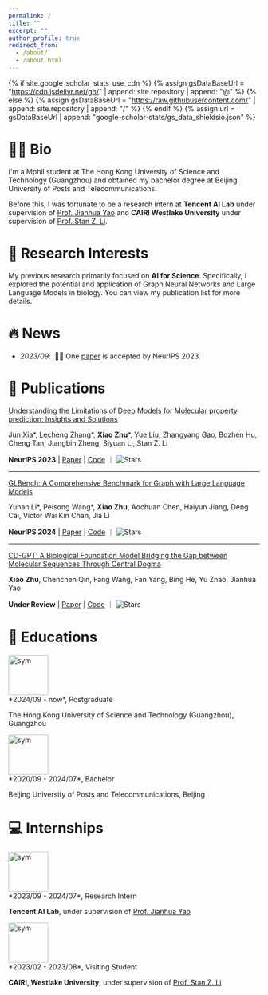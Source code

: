 ```yaml
---
permalink: /
title: ""
excerpt: ""
author_profile: true
redirect_from: 
  - /about/
  - /about.html
---
```


{% if site.google_scholar_stats_use_cdn %}
{% assign gsDataBaseUrl = "https://cdn.jsdelivr.net/gh/" | append: site.repository | append: "@" %}
{% else %}
{% assign gsDataBaseUrl = "https://raw.githubusercontent.com/" | append: site.repository | append: "/" %}
{% endif %}
{% assign url = gsDataBaseUrl | append: "google-scholar-stats/gs_data_shieldsio.json" %}

<span class='anchor' id='about-me'></span>

# 🧑🏻 Bio

I'm a Mphil student at The Hong Kong University of Science and Technology (Guangzhou) and obtained my bachelor degree at Beijing University of Posts and Telecommunications.

Before this, I was fortunate to be a research intern at **Tencent AI Lab** under supervision of [Prof. Jianhua Yao](https://scholar.google.com/citations?user=3bQwlCQAAAAJ&hl=zh-CN) and **CAIRI  Westlake University** under supervision of [Prof. Stan Z. Li](https://scholar.google.com/citations?user=Y-nyLGIAAAAJ&hl=zh-CN).


# 🔬 Research Interests

My previous research primarily focused on **AI for Science**. Specifically, I explored the potential and application of Graph Neural Networks and Large Language Models in biology. You can view my publication list for more details.



# 🔥 News
- *2023/09*: &nbsp;🎉🎉 One [paper](https://proceedings.neurips.cc/paper_files/paper/2023/file/cc83e97320000f4e08cb9e293b12cf7e-Paper-Conference.pdf) is accepted by NeurIPS 2023.

# 📝 Publications 
<!-- <div class='paper-box'><div class='paper-box-image'><div><div class="badge">NeurIPS 2023</div><img src='images/papers/2302.01560.png' alt="sym" width="100%"></div></div>
<div class='paper-box-text' markdown="1"> -->

[Understanding the Limitations of Deep Models for Molecular property prediction: Insights and Solutions](https://proceedings.neurips.cc/paper_files/paper/2023/file/cc83e97320000f4e08cb9e293b12cf7e-Paper-Conference.pdf)

Jun Xia\*, Lecheng Zhang\*, **Xiao Zhu**\*, Yue Liu, Zhangyang Gao, Bozhen Hu, Cheng Tan, Jiangbin Zheng, Siyuan Li, Stan Z. Li

**NeurIPS 2023** | [Paper](https://proceedings.neurips.cc/paper_files/paper/2023/file/cc83e97320000f4e08cb9e293b12cf7e-Paper-Conference.pdf) | [Code](https://github.com/junxia97/IFM) ｜ ![Stars](https://img.shields.io/github/stars/junxia97/IFM)
<!-- </div>
</div> -->

<!-- <div class='paper-box'><div class='paper-box-image'><div><div class="badge">NeurIPS 2023</div><img src='images/papers/2302.01560.png' alt="sym" width="100%"></div></div>
<div class='paper-box-text' markdown="1"> -->
---
[GLBench: A Comprehensive Benchmark for Graph with Large Language Models](https://arxiv.org/abs/2407.07457)

Yuhan Li\*, Peisong Wang\*, **Xiao Zhu**, Aochuan Chen, Haiyun Jiang, Deng Cai, Victor Wai Kin Chan, Jia Li

**NeurIPS 2024** | [Paper](https://arxiv.org/abs/2407.07457) | [Code](https://github.com/NineAbyss/GLBench) ｜ ![Stars](https://img.shields.io/github/stars/NineAbyss/GLBench)
<!-- </div>
</div> -->

<!-- <div class='paper-box'><div class='paper-box-image'><div><div class="badge">NeurIPS 2023</div><img src='images/papers/2302.01560.png' alt="sym" width="100%"></div></div>
<div class='paper-box-text' markdown="1"> -->
---
[CD-GPT: A Biological Foundation Model Bridging the Gap between Molecular Sequences Through Central Dogma](https://www.biorxiv.org/content/10.1101/2024.06.24.600337v1.abstract)


**Xiao Zhu**, Chenchen Qin, Fang Wang, Fan Yang, Bing He, Yu Zhao, Jianhua Yao

**Under Review** | [Paper](https://www.biorxiv.org/content/10.1101/2024.06.24.600337v1.abstract) | [Code](https://github.com/TencentAI4S/CD-GPT) ｜ ![Stars](https://img.shields.io/github/stars/TencentAI4S/CD-GPT)
<!-- </div>
</div> -->



<!-- # 🌟 Selected Honors and Awards -->


# 📖 Educations

<div class='school-box'>
<div><img src='images/hkustgz.png' alt="sym" width="80"></div>
<div class='school-box-text' markdown="1">
*2024/09 - now*, Postgraduate

The Hong Kong University of Science and Technology (Guangzhou), Guangzhou
</div>
</div>

<div class='school-box'>
<div><img src='images/bupt.png' alt="sym" width="80"></div>
<div class='school-box-text' markdown="1">
*2020/09 - 2024/07*, Bachelor

Beijing University of Posts and Telecommunications, Beijing
</div>
</div>

<!--
- *2020/09 - now*, undergraduate majoring in Computer Science, Beijing University of Posts and Telecommunications
-->

<!--
# 💬 Invited Talks
- *2021/06*, Lorem ipsum dolor sit amet, consectetur adipiscing elit. Vivamus ornare aliquet ipsum, ac tempus justo dapibus sit amet. 
- *2021/03*, Lorem ipsum dolor sit amet, consectetur adipiscing elit. Vivamus ornare aliquet ipsum, ac tempus justo dapibus sit amet.  \| [\[video\]](https://github.com/)
-->

<!-- # 💻 Internships
- *2023/09 - 2024/07*: Research Intern at **Tencent AI Lab**, under supervision of [Prof. Jianhua Yao](https://scholar.google.com/citations?user=3bQwlCQAAAAJ&hl=zh-CN).
- *2023/02 - 2023/08*: Visiting Student at **CAIRI, Westlake University**, under supervision of [Prof. Stan Z. Li](https://scholar.google.com/citations?user=Y-nyLGIAAAAJ&hl=zh-CN). -->

# 💻 Internships

<div class='school-box'>
<div><img src='images/tencentailab.png' alt="sym" width="80"></div>
<div class='school-box-text' markdown="1">
*2023/09 - 2024/07*, Research Intern

**Tencent AI Lab**, under supervision of [Prof. Jianhua Yao](https://scholar.google.com/citations?user=3bQwlCQAAAAJ&hl=zh-CN)
</div>
</div>

<div class='school-box'>
<div><img src='images/westlake.png' alt="sym" width="80"></div>
<div class='school-box-text' markdown="1">
*2023/02 - 2023/08*, Visiting Student

**CAIRI, Westlake University**, under supervision of [Prof. Stan Z. Li](https://scholar.google.com/citations?user=Y-nyLGIAAAAJ&hl=zh-CN)
</div>
</div>